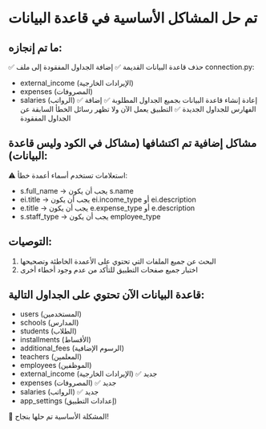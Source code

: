 # تم حل المشاكل الأساسية في قاعدة البيانات

## ما تم إنجازه:
✅ حذف قاعدة البيانات القديمة
✅ إضافة الجداول المفقودة إلى ملف connection.py:
   - external_income (الإيرادات الخارجية)
   - expenses (المصروفات)
   - salaries (الرواتب)
✅ إعادة إنشاء قاعدة البيانات بجميع الجداول المطلوبة
✅ إضافة الفهارس للجداول الجديدة
✅ التطبيق يعمل الآن ولا تظهر رسائل الخطأ السابقة عن الجداول المفقودة

## مشاكل إضافية تم اكتشافها (مشاكل في الكود وليس قاعدة البيانات):
⚠️ استعلامات تستخدم أسماء أعمدة خطأ:
   - s.full_name → يجب أن يكون s.name
   - ei.title → يجب أن يكون ei.income_type أو ei.description
   - e.title → يجب أن يكون e.expense_type أو e.description
   - s.staff_type → يجب أن يكون employee_type

## التوصيات:
1. البحث عن جميع الملفات التي تحتوي على الأعمدة الخاطئة وتصحيحها
2. اختبار جميع صفحات التطبيق للتأكد من عدم وجود أخطاء أخرى

## قاعدة البيانات الآن تحتوي على الجداول التالية:
- users (المستخدمين)
- schools (المدارس)
- students (الطلاب)
- installments (الأقساط)
- additional_fees (الرسوم الإضافية)
- teachers (المعلمين)
- employees (الموظفين)
- external_income (الإيرادات الخارجية) ✅ جديد
- expenses (المصروفات) ✅ جديد
- salaries (الرواتب) ✅ جديد
- app_settings (إعدادات التطبيق)

🎉 المشكلة الأساسية تم حلها بنجاح!
